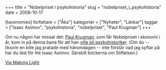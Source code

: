 +++
title = "Nobelpriset i psykohistoria"
slug = "nobelpriset_i_psykohistoria"
date = 2008-10-17

[taxonomies]
forfattare = ["Åka"]
kategorier = ["Nyheter", "Länkar"]
taggar = ["Isaac Asimov", "psykohistoria", "nobelpriset", "Paul Krugman"]
+++

Om nu någon har missat det: <a href="http://en.wikipedia.org/wiki/Paul_Krugman">Paul Krugman</a>, som får Nobelpriset i ekonomi i år, kom in på denna bana för att han <a href="http://krugman.blogs.nytimes.com/2008/05/04/economic-science-fiction/">ville bli psykohistoriker</a>. (Om du -- liksom en kille jag pratade med häromdagen -- inte förstår vad jag syftar på har du läst för lite Isaac Asimov. Särskilt böckerna om Stiftelsen.)

<a href="http://nielsenhayden.com/makinglight/archives/010673.html">Via Making Light</a>
